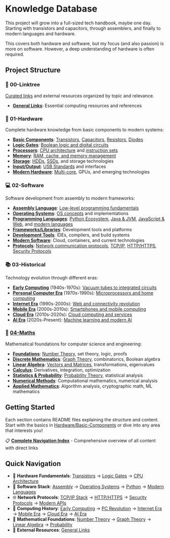 # Knowledge Database
This project will grow into a full-sized tech handbook, maybe one day. Starting with transistors and capacitors, through assemblers, and finally to modern languages and hardware.

This covers both hardware and software, but my focus (and also passion) is more on software. However, a deep understanding of hardware is often required.

## Project Structure

### 🔗 00-Linktree
[Curated links](04-Linktree/) and external resources organized by topic and relevance.
- **[General Links](04-Linktree/General-Links.md)**: Essential computing resources and references

### 📁 01-Hardware
Complete hardware knowledge from basic components to modern systems:
- **[Basic Components](01-Hardware/01-Basic-Components/)**: [Transistors](01-Hardware/01-Basic-Components/Transistors.md), [Capacitors](01-Hardware/01-Basic-Components/Capacitors.md), [Resistors](01-Hardware/01-Basic-Components/Resistors.md), [Diodes](01-Hardware/01-Basic-Components/Diodes.md)
- **[Logic Gates](01-Hardware/02-Logic-Gates/)**: [Boolean logic and digital circuits](01-Hardware/02-Logic-Gates/Logic-Gates-Overview.md)
- **[Processors](01-Hardware/03-Processors/)**: [CPU architecture](01-Hardware/03-Processors/CPU-Architecture.md) and [instruction sets](01-Hardware/03-Processors/Instruction-Sets.md)
- **[Memory](01-Hardware/04-Memory/)**: [RAM, cache, and memory management](01-Hardware/04-Memory/Memory-Types.md)
- **[Storage](01-Hardware/05-Storage/)**: [HDDs](01-Hardware/05-Storage/Hard-Disk-Drives.md), [SSDs](01-Hardware/05-Storage/Solid-State-Drives.md), and storage technologies
- **[Input/Output](01-Hardware/06-Input-Output/)**: [USB Standards](01-Hardware/06-Input-Output/USB-Standards.md) and interfaces
- **[Modern Hardware](01-Hardware/07-Modern-Hardware/)**: [Multi-core](01-Hardware/07-Modern-Hardware/Multi-Core-Processors.md), GPUs, and emerging technologies

### 💻 02-Software  
Software development from assembly to modern frameworks:
- **[Assembly Language](02-Software/01-Assembly-Language/)**: [Low-level programming fundamentals](02-Software/01-Assembly-Language/Assembly-Fundamentals.md)
- **[Operating Systems](02-Software/02-Operating-Systems/)**: [OS concepts](02-Software/02-Operating-Systems/OS-Fundamentals.md) and implementations
- **[Programming Languages](02-Software/03-Programming-Languages/)**: [Python Ecosystem](02-Software/03-Programming-Languages/Python-Ecosystem.md), [Java & JVM](02-Software/03-Programming-Languages/Java-and-JVM.md), [JavaScript & Web](02-Software/03-Programming-Languages/JavaScript-and-Web.md), and [modern languages](02-Software/03-Programming-Languages/Modern-Languages.md)
- **[Frameworks/Libraries](02-Software/04-Frameworks-Libraries/)**: Development tools and platforms
- **[Development Tools](02-Software/05-Development-Tools/)**: IDEs, compilers, and build systems
- **[Modern Software](02-Software/06-Modern-Software/)**: Cloud, containers, and current technologies
- **[Protocols](02-Software/07-Protocols/)**: [Network communication protocols](02-Software/07-Protocols/README.md), [TCP/IP](02-Software/07-Protocols/TCP-IP-Stack.md), [HTTP/HTTPS](02-Software/07-Protocols/HTTP-and-HTTPS.md), [Security Protocols](02-Software/07-Protocols/Security-Protocols.md)

### 📚 03-Historical
Technology evolution through different eras:
- **[Early Computing](03-Historical/01-Early-Computing/)** (1940s-1970s): [Vacuum tubes to integrated circuits](03-Historical/01-Early-Computing/Early-Computing-Overview.md)
- **[Personal Computer Era](03-Historical/02-Personal-Computer-Era/)** (1970s-1990s): [Microprocessors and home computing](03-Historical/02-Personal-Computer-Era/Personal-Computer-Revolution.md)
- **[Internet Era](03-Historical/03-Internet-Era/)** (1990s-2000s): [Web and connectivity revolution](03-Historical/03-Internet-Era/Internet-Revolution.md)
- **[Mobile Era](03-Historical/04-Mobile-Era/)** (2000s-2010s): [Smartphones and mobile computing](03-Historical/04-Mobile-Era/Mobile-Computing-Revolution.md)
- **[Cloud Era](03-Historical/05-Cloud-Era/)** (2010s-2020s): [Cloud computing and services](03-Historical/05-Cloud-Era/Cloud-Computing-Revolution.md)
- **[AI Era](03-Historical/06-AI-Era/)** (2020s-Present): [Machine learning and modern AI](03-Historical/06-AI-Era/AI-Revolution.md)


### 🧮 [04-Maths](04-Maths/)
Mathematical foundations for computer science and engineering:
- **[Foundations](04-Maths/01-Foundations/)**: [Number Theory](04-Maths/01-Foundations/Number-Theory.md), set theory, logic, proofs
- **[Discrete Mathematics](04-Maths/02-Discrete-Mathematics/)**: [Graph Theory](04-Maths/02-Discrete-Mathematics/Graph-Theory.md), combinatorics, Boolean algebra
- **[Linear Algebra](04-Maths/03-Linear-Algebra/)**: [Vectors and Matrices](04-Maths/03-Linear-Algebra/Vectors-and-Matrices.md), transformations, eigenvalues
- **[Calculus](04-Maths/04-Calculus/)**: Derivatives, integration, optimization
- **[Statistics & Probability](04-Maths/05-Statistics-Probability/)**: [Probability Theory](04-Maths/05-Statistics-Probability/Probability-Theory.md), statistical analysis
- **[Numerical Methods](04-Maths/06-Numerical-Methods/)**: Computational mathematics, numerical analysis
- **[Applied Mathematics](04-Maths/07-Applied-Mathematics/)**: Algorithm analysis, cryptographic math, ML mathematics

## Getting Started
Each section contains README files explaining the structure and content. Start with the basics in [Hardware/Basic-Components](01-Hardware/01-Basic-Components/) or dive into any area that interests you!

📋 **[Complete Navigation Index](NAVIGATION.md)** - Comprehensive overview of all content with direct links

## Quick Navigation
- 🔧 **Hardware Fundamentals**: [Transistors](01-Hardware/01-Basic-Components/Transistors.md) → [Logic Gates](01-Hardware/02-Logic-Gates/Logic-Gates-Overview.md) → [CPU Architecture](01-Hardware/03-Processors/CPU-Architecture.md)
- 💾 **Software Stack**: [Assembly](02-Software/01-Assembly-Language/Assembly-Fundamentals.md) → [Operating Systems](02-Software/02-Operating-Systems/OS-Fundamentals.md) → [Python](02-Software/03-Programming-Languages/Python-Ecosystem.md) → [Modern Languages](02-Software/03-Programming-Languages/Modern-Languages.md)
- 🌐 **Network Protocols**: [TCP/IP Stack](02-Software/07-Protocols/TCP-IP-Stack.md) → [HTTP/HTTPS](02-Software/07-Protocols/HTTP-and-HTTPS.md) → [Security Protocols](02-Software/07-Protocols/Security-Protocols.md) → [Modern APIs](02-Software/07-Protocols/WebSocket-and-API-Protocols.md)
- 📖 **Computing History**: [Early Computing](03-Historical/01-Early-Computing/Early-Computing-Overview.md) → [PC Revolution](03-Historical/02-Personal-Computer-Era/Personal-Computer-Revolution.md) → [Internet Era](03-Historical/03-Internet-Era/Internet-Revolution.md) → [Mobile Era](03-Historical/04-Mobile-Era/Mobile-Computing-Revolution.md) → [Cloud Era](03-Historical/05-Cloud-Era/Cloud-Computing-Revolution.md) → [AI Era](03-Historical/06-AI-Era/AI-Revolution.md)
- 🧮 **Mathematical Foundations**: [Number Theory](04-Maths/01-Foundations/Number-Theory.md) → [Graph Theory](04-Maths/02-Discrete-Mathematics/Graph-Theory.md) → [Linear Algebra](04-Maths/03-Linear-Algebra/Vectors-and-Matrices.md) → [Probability](04-Maths/05-Statistics-Probability/Probability-Theory.md)
- 🔗 **External Resources**: [General Links](04-Linktree/General-Links.md)


